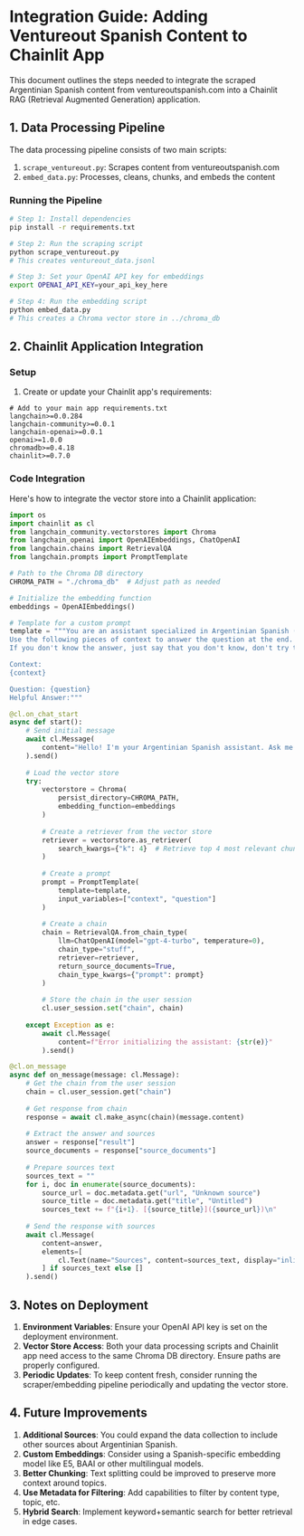 # Integration Guide: Adding Ventureout Spanish Content to Chainlit App

This document outlines the steps needed to integrate the scraped Argentinian Spanish content from ventureoutspanish.com into a Chainlit RAG (Retrieval Augmented Generation) application.

## 1. Data Processing Pipeline

The data processing pipeline consists of two main scripts:

1. `scrape_ventureout.py`: Scrapes content from ventureoutspanish.com
2. `embed_data.py`: Processes, cleans, chunks, and embeds the content

### Running the Pipeline

```bash
# Step 1: Install dependencies
pip install -r requirements.txt

# Step 2: Run the scraping script
python scrape_ventureout.py
# This creates ventureout_data.jsonl

# Step 3: Set your OpenAI API key for embeddings
export OPENAI_API_KEY=your_api_key_here

# Step 4: Run the embedding script
python embed_data.py
# This creates a Chroma vector store in ../chroma_db
```

## 2. Chainlit Application Integration

### Setup

1. Create or update your Chainlit app's requirements:

```
# Add to your main app requirements.txt
langchain>=0.0.284
langchain-community>=0.0.1
langchain-openai>=0.0.1
openai>=1.0.0
chromadb>=0.4.18
chainlit>=0.7.0
```

### Code Integration

Here's how to integrate the vector store into a Chainlit application:

```python
import os
import chainlit as cl
from langchain_community.vectorstores import Chroma
from langchain_openai import OpenAIEmbeddings, ChatOpenAI
from langchain.chains import RetrievalQA
from langchain.prompts import PromptTemplate

# Path to the Chroma DB directory
CHROMA_PATH = "./chroma_db"  # Adjust path as needed

# Initialize the embedding function
embeddings = OpenAIEmbeddings()

# Template for a custom prompt
template = """You are an assistant specialized in Argentinian Spanish (Rioplatense Spanish).
Use the following pieces of context to answer the question at the end.
If you don't know the answer, just say that you don't know, don't try to make up an answer.

Context:
{context}

Question: {question}
Helpful Answer:"""

@cl.on_chat_start
async def start():
    # Send initial message
    await cl.Message(
        content="Hello! I'm your Argentinian Spanish assistant. Ask me anything about Rioplatense Spanish!"
    ).send()
    
    # Load the vector store
    try:
        vectorstore = Chroma(
            persist_directory=CHROMA_PATH,
            embedding_function=embeddings
        )
        
        # Create a retriever from the vector store
        retriever = vectorstore.as_retriever(
            search_kwargs={"k": 4}  # Retrieve top 4 most relevant chunks
        )
        
        # Create a prompt
        prompt = PromptTemplate(
            template=template,
            input_variables=["context", "question"]
        )
        
        # Create a chain
        chain = RetrievalQA.from_chain_type(
            llm=ChatOpenAI(model="gpt-4-turbo", temperature=0),
            chain_type="stuff",
            retriever=retriever,
            return_source_documents=True,
            chain_type_kwargs={"prompt": prompt}
        )
        
        # Store the chain in the user session
        cl.user_session.set("chain", chain)
        
    except Exception as e:
        await cl.Message(
            content=f"Error initializing the assistant: {str(e)}"
        ).send()

@cl.on_message
async def on_message(message: cl.Message):
    # Get the chain from the user session
    chain = cl.user_session.get("chain")
    
    # Get response from chain
    response = await cl.make_async(chain)(message.content)
    
    # Extract the answer and sources
    answer = response["result"]
    source_documents = response["source_documents"]
    
    # Prepare sources text
    sources_text = ""
    for i, doc in enumerate(source_documents):
        source_url = doc.metadata.get("url", "Unknown source")
        source_title = doc.metadata.get("title", "Untitled")
        sources_text += f"{i+1}. [{source_title}]({source_url})\n"
    
    # Send the response with sources
    await cl.Message(
        content=answer,
        elements=[
            cl.Text(name="Sources", content=sources_text, display="inline")
        ] if sources_text else []
    ).send()
```

## 3. Notes on Deployment

1. **Environment Variables**: Ensure your OpenAI API key is set on the deployment environment.
2. **Vector Store Access**: Both your data processing scripts and Chainlit app need access to the same Chroma DB directory. Ensure paths are properly configured.
3. **Periodic Updates**: To keep content fresh, consider running the scraper/embedding pipeline periodically and updating the vector store.

## 4. Future Improvements

1. **Additional Sources**: You could expand the data collection to include other sources about Argentinian Spanish.
2. **Custom Embeddings**: Consider using a Spanish-specific embedding model like E5, BAAI or other multilingual models.
3. **Better Chunking**: Text splitting could be improved to preserve more context around topics.
4. **Use Metadata for Filtering**: Add capabilities to filter by content type, topic, etc.
5. **Hybrid Search**: Implement keyword+semantic search for better retrieval in edge cases. 